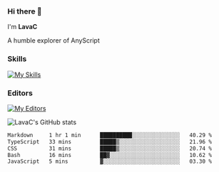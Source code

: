### Hi there 👋
I'm **LavaC**

A humble explorer of AnyScript

### Skills
[![My Skills](https://skillicons.dev/icons?i=js,ts,vue,nodejs,nuxtjs,astro,solidjs,tailwind)](https://skillicons.dev)

### Editors
[![My Editors](https://skillicons.dev/icons?i=neovim,vscode)](https://skillicons.dev)

![LavaC's GitHub stats](https://github-readme-stats.vercel.app/api?username=LavaCxx&show_icons=true&theme=synthwave)

<!--START_SECTION:waka-->

```txt
Markdown     1 hr 1 min      ██████████░░░░░░░░░░░░░░░   40.29 %
TypeScript   33 mins         █████▒░░░░░░░░░░░░░░░░░░░   21.96 %
CSS          31 mins         █████▒░░░░░░░░░░░░░░░░░░░   20.74 %
Bash         16 mins         ██▓░░░░░░░░░░░░░░░░░░░░░░   10.62 %
JavaScript   5 mins          ▓░░░░░░░░░░░░░░░░░░░░░░░░   03.30 %
```

<!--END_SECTION:waka-->
